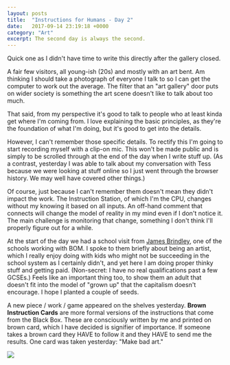 ```yaml
---
layout: posts
title:  "Instructions for Humans - Day 2"
date:   2017-09-14 23:19:18 +0000
category: "Art"
excerpt: The second day is always the second.
---
```


Quick one as I didn't have time to write this directly after the gallery closed. 

A fair few visitors, all young-ish (20s) and mostly with an art bent. Am thinking I should take a photograph of everyone I talk to so I can get the computer to work out the average. The filter that an "art gallery" door puts on wider society is something the art scene doesn't like to talk about too much. 

That said, from my perspective it's good to talk to people who at least kinda get where I'm coming from. I love explaining the basic principles, as they're the foundation of what I'm doing, but it's good to get into the details. 

However, I can't remember those specific details. To rectify this I'm going to start recording myself with a clip-on mic. This won't be made public and is simply to be scrolled through at the end of the day when I write stuff up. (As a contrast, yesterday I was able to talk about my conversation with Tess because we were looking at stuff online so I just went through the browser history. We may well have covered other things.)

Of course, just because I can't remember them doesn't mean they didn't impact the work. The Instruction Station, of which I'm the CPU, changes without my knowing it based on all inputs. An off-hand comment that connects will change the model of reality in my mind even if I don't notice it. The main challenge is monitoring that change, something I don't think I'll properly figure out for a while. 

At the start of the day we had a school visit from [James Brindley](http://www.jamesbrindley.bham.sch.uk), one of the schools working with BOM. I spoke to them briefly about being an artist, which I really enjoy doing with kids who might not be succeeding in the school system as I certainly didn't, and yet here I am doing proper thinky stuff and getting paid. (Non-secret: I have no real qualifications past a few GCSEs.) Feels like an important thing too, to show them an adult that doesn't fit into the model of "grown up" that the capitalism doesn't encourage. I hope I planted a couple of seeds. 

A new piece / work / game appeared on the shelves yesterday. **Brown Instruction Cards** are more formal versions of the instructions that come from the Black Box. These are consciously written by me and printed on brown card, which I have decided is signifier of importance. If someone takes a brown card they HAVE to follow it and they HAVE to send me the results. One card was taken yesterday: "Make bad art." 

![](http://blog.peteashton.com/images/brown-instruction-cards.jpg)
